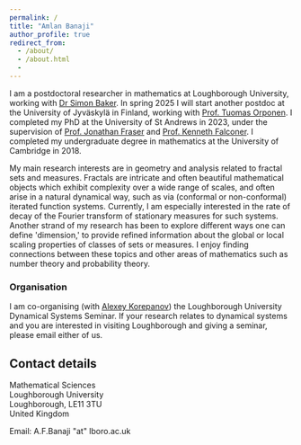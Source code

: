 ```yaml
---
permalink: /
title: "Amlan Banaji"
author_profile: true
redirect_from:
  - /about/
  - /about.html
  -
---
```


I am a postdoctoral researcher in mathematics at Loughborough University, working with [Dr Simon Baker](https://simonbakermaths.wordpress.com/). In spring 2025 I will start another postdoc at the University of Jyväskylä in Finland, working with [Prof. Tuomas Orponen](https://sites.google.com/view/tuomaths/). I completed my PhD at the University of St Andrews in 2023, under the supervision of [Prof. Jonathan Fraser](https://jonathan-fraser.github.io/homepage/) and [Prof. Kenneth Falconer](https://kennethfalconer.github.io/index.html). I completed my undergraduate degree in mathematics at the University of Cambridge in 2018. 

My main research interests are in geometry and analysis related to fractal sets and measures. Fractals are intricate and often beautiful mathematical objects which exhibit complexity over a wide range of scales, and often arise in a natural dynamical way, such as via (conformal or non-conformal) iterated function systems. Currently, I am especially interested in the rate of decay of the Fourier transform of stationary measures for such systems. Another strand of my research has been to explore different ways one can define 'dimension,' to provide refined information about the global or local scaling properties of classes of sets or measures. I enjoy finding connections between these topics and other areas of mathematics such as number theory and probability theory. 

### Organisation 

I am co-organising (with [Alexey Korepanov](https://khu.dedyn.io/work/)) the Loughborough University Dynamical Systems Seminar. If your research relates to dynamical systems and you are interested in visiting Loughborough and giving a seminar, please email either of us. 


## Contact details

Mathematical Sciences  
Loughborough University  
Loughborough,  LE11 3TU  
United Kingdom

Email: A.F.Banaji "at" lboro.ac.uk
